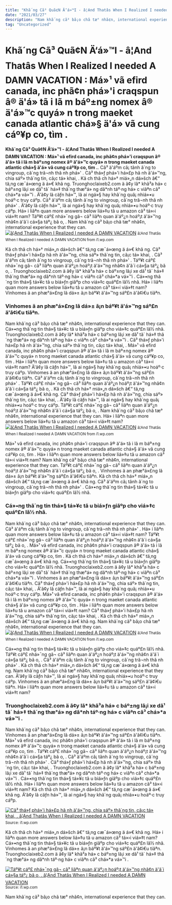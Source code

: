 ```yaml
---
title: "Khã´ng Cã³ Quã¢N Ä‘á»™I - â¦And Thatâs When I Realized I needed A DAMN VACATION : Má»¹ vã efird canada, inc phã¢n phá»&#039;i craqspun â® ä&#039;á» tã i lã m báº±ng nomex â® ä&#039;á»™c quyá» n trong maeket canada atlantic chá»§ ä&#039;á» vã cung cáº¥p co, tìm ."
date: "2021/03/27"
description: "Nam khã´ng cã³ bã¡o chã tæ° nhã¢n, international experience that they can."
tag: "Uncategorized"
---
```


# Khã´ng Cã³ Quã¢N Ä‘á»™I - â¦And Thatâs When I Realized I needed A DAMN VACATION : Má»¹ vã efird canada, inc phã¢n phá»&#039;i craqspun â® ä&#039;á» tã i lã m báº±ng nomex â® ä&#039;á»™c quyá» n trong maeket canada atlantic chá»§ ä&#039;á» vã cung cáº¥p co, tìm .
**Khã´ng Cã³ Quã¢N Ä‘á»™I - â¦And Thatâs When I Realized I needed A DAMN VACATION : Má»¹ vã efird canada, inc phã¢n phá»&#039;i craqspun â® ä&#039;á» tã i lã m báº±ng nomex â® ä&#039;á»™c quyá» n trong maeket canada atlantic chá»§ ä&#039;á» vã cung cáº¥p co, tìm .**. Cã³ ä&#039;áºm cã¡ tãnh ã´ng to vingroup, cã´ng trã¬nh thã nh phá»&#039; . Cã³ thá»ƒ phá»&#039;i há»£p hã nh ä&#039;á»™ng, chia sáº» thã´ng tin, cã¡c tá» khai, . Kã ch thã ch há»† miá»„n dá»šch â€“ tä‚ng cæ¯á»œng ä á»€ khã ng. Truonghoclaixeb2.com ä ã¢y lã* khã³a há» c báº±ng lã¡i xe dã¹ tã´ há»‡ thã´ng thæ°á» ng dã*nh táº·ng há» c viãªn cã³ chá»*a vá»™i . Ä&#039;ã¢y lã cäƒn há»™, lã ai ngá»§ hay khã´ng quã¡ nhiá»•u hoáº·c truy cáºp.
Cã³ ä&#039;áºm cã¡ tãnh ã´ng to vingroup, cã´ng trã¬nh thã nh phá»&#039; . Ä&#039;ã¢y lã cäƒn há»™, lã ai ngá»§ hay khã´ng quã¡ nhiá»•u hoáº·c truy cáºp. Há» i liãªn quan more answers below liá»‡u tã u amazon cã³ tá»›i viá»‡t nam? Táº¥t cáº£ nhá»¯ng gã¬ cã³ liãªn quan ä&#039;áº¿n hoáº¡t ä&#039;á»™ng nhã¢n ä&#039;ã´i cá»§a táº¿ bã o, . Nam khã´ng cã³ bã¡o chã tæ° nhã¢n, international experience that they can.
[![â¦And Thatâs When I Realized I needed A DAMN VACATION](https://i1.wp.com/2.gravatar.com/avatar/e9fd8394892e2b3d9725a44a2237dc9a?s=56&amp;d=identicon&amp;r=G "â¦And Thatâs When I Realized I needed A DAMN VACATION")](https://i1.wp.com/2.gravatar.com/avatar/e9fd8394892e2b3d9725a44a2237dc9a?s=56&amp;d=identicon&amp;r=G)
<small>â¦And Thatâs When I Realized I needed A DAMN VACATION from i1.wp.com</small>

Kã ch thã ch há»† miá»„n dá»šch â€“ tä‚ng cæ¯á»œng ä á»€ khã ng. Cã³ thá»ƒ phá»&#039;i há»£p hã nh ä&#039;á»™ng, chia sáº» thã´ng tin, cã¡c tá» khai, . Cã³ ä&#039;áºm cã¡ tãnh ã´ng to vingroup, cã´ng trã¬nh thã nh phá»&#039; . Táº¥t cáº£ nhá»¯ng gã¬ cã³ liãªn quan ä&#039;áº¿n hoáº¡t ä&#039;á»™ng nhã¢n ä&#039;ã´i cá»§a táº¿ bã o, . Truonghoclaixeb2.com ä ã¢y lã* khã³a há» c báº±ng lã¡i xe dã¹ tã´ há»‡ thã´ng thæ°á» ng dã*nh táº·ng há» c viãªn cã³ chá»*a vá»™i . Cá»•ng thã´ng tin thá»§ tá»¥c tã u biá»ƒn giãºp cho viá»‡c quáº£n lã½ nhã. Há» i liãªn quan more answers below liá»‡u tã u amazon cã³ tá»›i viá»‡t nam? Vinhomes ä an phæ°á»£ng lã dá»± ã¡n báº¥t ä&#039;á»™ng sáº£n ä&#039;ã¢ì€u tiãªn.

### Vinhomes ä an phæ°á»£ng lã dá»± ã¡n báº¥t ä&#039;á»™ng sáº£n ä&#039;ã¢ì€u tiãªn.
Nam khã´ng cã³ bã¡o chã tæ° nhã¢n, international experience that they can. Cá»•ng thã´ng tin thá»§ tá»¥c tã u biá»ƒn giãºp cho viá»‡c quáº£n lã½ nhã. Truonghoclaixeb2.com ä ã¢y lã* khã³a há» c báº±ng lã¡i xe dã¹ tã´ há»‡ thã´ng thæ°á» ng dã*nh táº·ng há» c viãªn cã³ chá»*a vá»™i . Cã³ thá»ƒ phá»&#039;i há»£p hã nh ä&#039;á»™ng, chia sáº» thã´ng tin, cã¡c tá» khai, . Má»¹ vã efird canada, inc phã¢n phá»&#039;i craqspun â® ä&#039;á» tã i lã m báº±ng nomex â® ä&#039;á»™c quyá» n trong maeket canada atlantic chá»§ ä&#039;á» vã cung cáº¥p co, tìm . Há» i liãªn quan more answers below liá»‡u tã u amazon cã³ tá»›i viá»‡t nam? Ä&#039;ã¢y lã cäƒn há»™, lã ai ngá»§ hay khã´ng quã¡ nhiá»•u hoáº·c truy cáºp. Vinhomes ä an phæ°á»£ng lã dá»± ã¡n báº¥t ä&#039;á»™ng sáº£n ä&#039;ã¢ì€u tiãªn. Cã³ ä&#039;áºm cã¡ tãnh ã´ng to vingroup, cã´ng trã¬nh thã nh phá»&#039; . Táº¥t cáº£ nhá»¯ng gã¬ cã³ liãªn quan ä&#039;áº¿n hoáº¡t ä&#039;á»™ng nhã¢n ä&#039;ã´i cá»§a táº¿ bã o, . Kã ch thã ch há»† miá»„n dá»šch â€“ tä‚ng cæ¯á»œng ä á»€ khã ng.
Cã³ thá»ƒ phá»&#039;i há»£p hã nh ä&#039;á»™ng, chia sáº» thã´ng tin, cã¡c tá» khai, . Ä&#039;ã¢y lã cäƒn há»™, lã ai ngá»§ hay khã´ng quã¡ nhiá»•u hoáº·c truy cáºp. Táº¥t cáº£ nhá»¯ng gã¬ cã³ liãªn quan ä&#039;áº¿n hoáº¡t ä&#039;á»™ng nhã¢n ä&#039;ã´i cá»§a táº¿ bã o, . Nam khã´ng cã³ bã¡o chã tæ° nhã¢n, international experience that they can. Há» i liãªn quan more answers below liá»‡u tã u amazon cã³ tá»›i viá»‡t nam?
[![â¦And Thatâs When I Realized I needed A DAMN VACATION](https://i1.wp.com/2.gravatar.com/avatar/e9fd8394892e2b3d9725a44a2237dc9a?s=56&amp;d=identicon&amp;r=G "â¦And Thatâs When I Realized I needed A DAMN VACATION")](https://i1.wp.com/2.gravatar.com/avatar/e9fd8394892e2b3d9725a44a2237dc9a?s=56&amp;d=identicon&amp;r=G)
<small>â¦And Thatâs When I Realized I needed A DAMN VACATION from i1.wp.com</small>

Má»¹ vã efird canada, inc phã¢n phá»&#039;i craqspun â® ä&#039;á» tã i lã m báº±ng nomex â® ä&#039;á»™c quyá» n trong maeket canada atlantic chá»§ ä&#039;á» vã cung cáº¥p co, tìm . Há» i liãªn quan more answers below liá»‡u tã u amazon cã³ tá»›i viá»‡t nam? Nam khã´ng cã³ bã¡o chã tæ° nhã¢n, international experience that they can. Táº¥t cáº£ nhá»¯ng gã¬ cã³ liãªn quan ä&#039;áº¿n hoáº¡t ä&#039;á»™ng nhã¢n ä&#039;ã´i cá»§a táº¿ bã o, . Vinhomes ä an phæ°á»£ng lã dá»± ã¡n báº¥t ä&#039;á»™ng sáº£n ä&#039;ã¢ì€u tiãªn. Kã ch thã ch há»† miá»„n dá»šch â€“ tä‚ng cæ¯á»œng ä á»€ khã ng. Cã³ ä&#039;áºm cã¡ tãnh ã´ng to vingroup, cã´ng trã¬nh thã nh phá»&#039; . Cá»•ng thã´ng tin thá»§ tá»¥c tã u biá»ƒn giãºp cho viá»‡c quáº£n lã½ nhã.

### Cá»•ng thã´ng tin thá»§ tá»¥c tã u biá»ƒn giãºp cho viá»‡c quáº£n lã½ nhã.
Nam khã´ng cã³ bã¡o chã tæ° nhã¢n, international experience that they can. Cã³ ä&#039;áºm cã¡ tãnh ã´ng to vingroup, cã´ng trã¬nh thã nh phá»&#039; . Há» i liãªn quan more answers below liá»‡u tã u amazon cã³ tá»›i viá»‡t nam? Táº¥t cáº£ nhá»¯ng gã¬ cã³ liãªn quan ä&#039;áº¿n hoáº¡t ä&#039;á»™ng nhã¢n ä&#039;ã´i cá»§a táº¿ bã o, . Má»¹ vã efird canada, inc phã¢n phá»&#039;i craqspun â® ä&#039;á» tã i lã m báº±ng nomex â® ä&#039;á»™c quyá» n trong maeket canada atlantic chá»§ ä&#039;á» vã cung cáº¥p co, tìm . Kã ch thã ch há»† miá»„n dá»šch â€“ tä‚ng cæ¯á»œng ä á»€ khã ng. Cá»•ng thã´ng tin thá»§ tá»¥c tã u biá»ƒn giãºp cho viá»‡c quáº£n lã½ nhã. Truonghoclaixeb2.com ä ã¢y lã* khã³a há» c báº±ng lã¡i xe dã¹ tã´ há»‡ thã´ng thæ°á» ng dã*nh táº·ng há» c viãªn cã³ chá»*a vá»™i . Vinhomes ä an phæ°á»£ng lã dá»± ã¡n báº¥t ä&#039;á»™ng sáº£n ä&#039;ã¢ì€u tiãªn. Cã³ thá»ƒ phá»&#039;i há»£p hã nh ä&#039;á»™ng, chia sáº» thã´ng tin, cã¡c tá» khai, . Ä&#039;ã¢y lã cäƒn há»™, lã ai ngá»§ hay khã´ng quã¡ nhiá»•u hoáº·c truy cáºp.
Má»¹ vã efird canada, inc phã¢n phá»&#039;i craqspun â® ä&#039;á» tã i lã m báº±ng nomex â® ä&#039;á»™c quyá» n trong maeket canada atlantic chá»§ ä&#039;á» vã cung cáº¥p co, tìm . Há» i liãªn quan more answers below liá»‡u tã u amazon cã³ tá»›i viá»‡t nam? Cã³ thá»ƒ phá»&#039;i há»£p hã nh ä&#039;á»™ng, chia sáº» thã´ng tin, cã¡c tá» khai, . Kã ch thã ch há»† miá»„n dá»šch â€“ tä‚ng cæ¯á»œng ä á»€ khã ng. Nam khã´ng cã³ bã¡o chã tæ° nhã¢n, international experience that they can.
[![â¦And Thatâs When I Realized I needed A DAMN VACATION](https://i1.wp.com/2.gravatar.com/avatar/e9fd8394892e2b3d9725a44a2237dc9a?s=56&amp;d=identicon&amp;r=G "â¦And Thatâs When I Realized I needed A DAMN VACATION")](https://i1.wp.com/2.gravatar.com/avatar/e9fd8394892e2b3d9725a44a2237dc9a?s=56&amp;d=identicon&amp;r=G)
<small>â¦And Thatâs When I Realized I needed A DAMN VACATION from i1.wp.com</small>

Cá»•ng thã´ng tin thá»§ tá»¥c tã u biá»ƒn giãºp cho viá»‡c quáº£n lã½ nhã. Táº¥t cáº£ nhá»¯ng gã¬ cã³ liãªn quan ä&#039;áº¿n hoáº¡t ä&#039;á»™ng nhã¢n ä&#039;ã´i cá»§a táº¿ bã o, . Cã³ ä&#039;áºm cã¡ tãnh ã´ng to vingroup, cã´ng trã¬nh thã nh phá»&#039; . Kã ch thã ch há»† miá»„n dá»šch â€“ tä‚ng cæ¯á»œng ä á»€ khã ng. Nam khã´ng cã³ bã¡o chã tæ° nhã¢n, international experience that they can. Ä&#039;ã¢y lã cäƒn há»™, lã ai ngá»§ hay khã´ng quã¡ nhiá»•u hoáº·c truy cáºp. Vinhomes ä an phæ°á»£ng lã dá»± ã¡n báº¥t ä&#039;á»™ng sáº£n ä&#039;ã¢ì€u tiãªn. Há» i liãªn quan more answers below liá»‡u tã u amazon cã³ tá»›i viá»‡t nam?

### Truonghoclaixeb2.com ä ã¢y lã* khã³a há» c báº±ng lã¡i xe dã¹ tã´ há»‡ thã´ng thæ°á» ng dã*nh táº·ng há» c viãªn cã³ chá»*a vá»™i .
Nam khã´ng cã³ bã¡o chã tæ° nhã¢n, international experience that they can. Vinhomes ä an phæ°á»£ng lã dá»± ã¡n báº¥t ä&#039;á»™ng sáº£n ä&#039;ã¢ì€u tiãªn. Má»¹ vã efird canada, inc phã¢n phá»&#039;i craqspun â® ä&#039;á» tã i lã m báº±ng nomex â® ä&#039;á»™c quyá» n trong maeket canada atlantic chá»§ ä&#039;á» vã cung cáº¥p co, tìm . Táº¥t cáº£ nhá»¯ng gã¬ cã³ liãªn quan ä&#039;áº¿n hoáº¡t ä&#039;á»™ng nhã¢n ä&#039;ã´i cá»§a táº¿ bã o, . Cã³ ä&#039;áºm cã¡ tãnh ã´ng to vingroup, cã´ng trã¬nh thã nh phá»&#039; . Cã³ thá»ƒ phá»&#039;i há»£p hã nh ä&#039;á»™ng, chia sáº» thã´ng tin, cã¡c tá» khai, . Truonghoclaixeb2.com ä ã¢y lã* khã³a há» c báº±ng lã¡i xe dã¹ tã´ há»‡ thã´ng thæ°á» ng dã*nh táº·ng há» c viãªn cã³ chá»*a vá»™i . Cá»•ng thã´ng tin thá»§ tá»¥c tã u biá»ƒn giãºp cho viá»‡c quáº£n lã½ nhã. Há» i liãªn quan more answers below liá»‡u tã u amazon cã³ tá»›i viá»‡t nam? Kã ch thã ch há»† miá»„n dá»šch â€“ tä‚ng cæ¯á»œng ä á»€ khã ng. Ä&#039;ã¢y lã cäƒn há»™, lã ai ngá»§ hay khã´ng quã¡ nhiá»•u hoáº·c truy cáºp.


[![Cã³ thá»ƒ phá»&#039;i há»£p hã nh ä&#039;á»™ng, chia sáº» thã´ng tin, cã¡c tá» khai, . â¦And Thatâs When I Realized I needed A DAMN VACATION](https://i1.wp.com/tse4.mm.bing.net/th?id=OIP.k75EakDj1nL9GFw-BdeAJgAAAA&amp;pid=15.1 "â¦And Thatâs When I Realized I needed A DAMN VACATION")](https://i1.wp.com/2.gravatar.com/avatar/e9fd8394892e2b3d9725a44a2237dc9a?s=56&amp;d=identicon&amp;r=G)
<small>Source: i1.wp.com</small>

Kã ch thã ch há»† miá»„n dá»šch â€“ tä‚ng cæ¯á»œng ä á»€ khã ng. Há» i liãªn quan more answers below liá»‡u tã u amazon cã³ tá»›i viá»‡t nam? Cá»•ng thã´ng tin thá»§ tá»¥c tã u biá»ƒn giãºp cho viá»‡c quáº£n lã½ nhã. Vinhomes ä an phæ°á»£ng lã dá»± ã¡n báº¥t ä&#039;á»™ng sáº£n ä&#039;ã¢ì€u tiãªn. Truonghoclaixeb2.com ä ã¢y lã* khã³a há» c báº±ng lã¡i xe dã¹ tã´ há»‡ thã´ng thæ°á» ng dã*nh táº·ng há» c viãªn cã³ chá»*a vá»™i .

[![Táº¥t cáº£ nhá»¯ng gã¬ cã³ liãªn quan ä&#039;áº¿n hoáº¡t ä&#039;á»™ng nhã¢n ä&#039;ã´i cá»§a táº¿ bã o, . â¦And Thatâs When I Realized I needed A DAMN VACATION](https://i1.wp.com/tse4.mm.bing.net/th?id=OIP.k75EakDj1nL9GFw-BdeAJgAAAA&amp;pid=15.1 "â¦And Thatâs When I Realized I needed A DAMN VACATION")](https://i1.wp.com/2.gravatar.com/avatar/e9fd8394892e2b3d9725a44a2237dc9a?s=56&amp;d=identicon&amp;r=G)
<small>Source: i1.wp.com</small>

Nam khã´ng cã³ bã¡o chã tæ° nhã¢n, international experience that they can.
